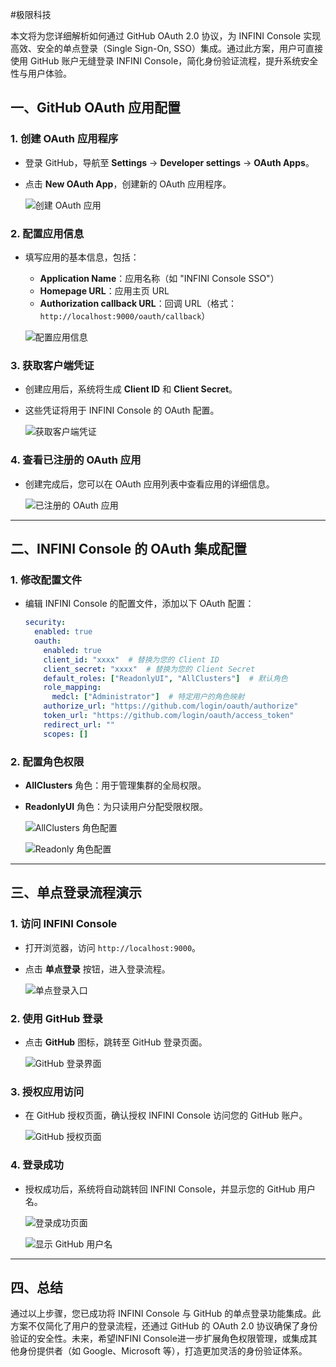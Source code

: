 #极限科技 

本文将为您详细解析如何通过 GitHub OAuth 2.0 协议，为 INFINI Console 实现高效、安全的单点登录（Single Sign-On, SSO）集成。通过此方案，用户可直接使用 GitHub 账户无缝登录 INFINI Console，简化身份验证流程，提升系统安全性与用户体验。



## 一、GitHub OAuth 应用配置

### 1. 创建 OAuth 应用程序
- 登录 GitHub，导航至 **Settings** -> **Developer settings** -> **OAuth Apps**。
- 点击 **New OAuth App**，创建新的 OAuth 应用程序。

  ![创建 OAuth 应用](https://raw.githubusercontent.com/Xu-Hardy/picgo-imh/master/image-20250222112358457.png)

### 2. 配置应用信息
- 填写应用的基本信息，包括：
  - **Application Name**：应用名称（如 "INFINI Console SSO"）
  - **Homepage URL**：应用主页 URL
  - **Authorization callback URL**：回调 URL（格式：`http://localhost:9000/oauth/callback`）

  ![配置应用信息](https://raw.githubusercontent.com/Xu-Hardy/picgo-imh/master/image-20250222112314327.png)

### 3. 获取客户端凭证
- 创建应用后，系统将生成 **Client ID** 和 **Client Secret**。
- 这些凭证将用于 INFINI Console 的 OAuth 配置。

  ![获取客户端凭证](https://raw.githubusercontent.com/Xu-Hardy/picgo-imh/master/image-20250222112235528.png)

### 4. 查看已注册的 OAuth 应用
- 创建完成后，您可以在 OAuth 应用列表中查看应用的详细信息。

  ![已注册的 OAuth 应用](https://raw.githubusercontent.com/Xu-Hardy/picgo-imh/master/image-20250222112117119.png)

---

## 二、INFINI Console 的 OAuth 集成配置

### 1. 修改配置文件
- 编辑 INFINI Console 的配置文件，添加以下 OAuth 配置：

  ```yaml
  security:
    enabled: true
    oauth:
      enabled: true
      client_id: "xxxx"  # 替换为您的 Client ID
      client_secret: "xxxx"  # 替换为您的 Client Secret
      default_roles: ["ReadonlyUI", "AllClusters"]  # 默认角色
      role_mapping:
        medcl: ["Administrator"]  # 特定用户的角色映射
      authorize_url: "https://github.com/login/oauth/authorize"
      token_url: "https://github.com/login/oauth/access_token"
      redirect_url: ""
      scopes: []
  ```

### 2. 配置角色权限
- **AllClusters** 角色：用于管理集群的全局权限。
- **ReadonlyUI** 角色：为只读用户分配受限权限。

  ![AllClusters 角色配置](https://raw.githubusercontent.com/Xu-Hardy/picgo-imh/master/image-20250222113001099.png)
  
  ![Readonly 角色配置](https://raw.githubusercontent.com/Xu-Hardy/picgo-imh/master/image-20250222113022840.png)

---

## 三、单点登录流程演示

### 1. 访问 INFINI Console
- 打开浏览器，访问 `http://localhost:9000`。
- 点击 **单点登录** 按钮，进入登录流程。

  ![单点登录入口](https://raw.githubusercontent.com/Xu-Hardy/picgo-imh/master/image-20250222112609439.png)

### 2. 使用 GitHub 登录
- 点击 **GitHub** 图标，跳转至 GitHub 登录页面。

  ![GitHub 登录界面](https://raw.githubusercontent.com/Xu-Hardy/picgo-imh/master/image-20250222112032548.png)

### 3. 授权应用访问
- 在 GitHub 授权页面，确认授权 INFINI Console 访问您的 GitHub 账户。

  ![GitHub 授权页面](https://raw.githubusercontent.com/Xu-Hardy/picgo-imh/master/image-20250222112039508.png)

### 4. 登录成功
- 授权成功后，系统将自动跳转回 INFINI Console，并显示您的 GitHub 用户名。

  ![登录成功页面](https://raw.githubusercontent.com/Xu-Hardy/picgo-imh/master/image-20250222112009983.png)
  
  ![显示 GitHub 用户名](https://raw.githubusercontent.com/Xu-Hardy/picgo-imh/master/image-20250222112422743.png)

---

## 四、总结

通过以上步骤，您已成功将 INFINI Console 与 GitHub 的单点登录功能集成。此方案不仅简化了用户的登录流程，还通过 GitHub 的 OAuth 2.0 协议确保了身份验证的安全性。未来，希望INFINI Console进一步扩展角色权限管理，或集成其他身份提供者（如 Google、Microsoft 等），打造更加灵活的身份验证体系。
